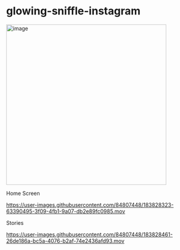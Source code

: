 # glowing-sniffle-instagram

<img width="428" alt="image" src="https://user-images.githubusercontent.com/84807448/183827205-e104023f-e52e-4234-adb0-116cf9c06796.png">


Home Screen

https://user-images.githubusercontent.com/84807448/183828323-63390495-3f09-4fb1-9a07-db2e89fc0985.mov


Stories

https://user-images.githubusercontent.com/84807448/183828461-26de186a-bc5a-4076-b2af-74e2436afd93.mov

